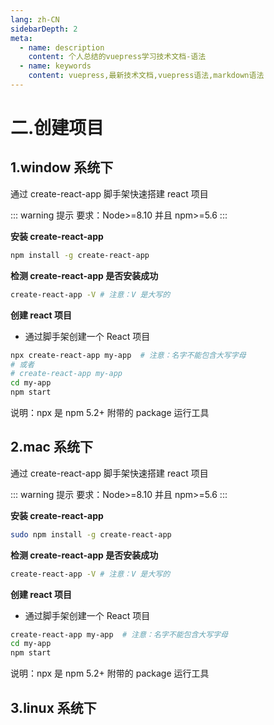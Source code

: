 ```yaml
---
lang: zh-CN
sidebarDepth: 2
meta:
  - name: description
    content: 个人总结的vuepress学习技术文档-语法
  - name: keywords
    content: vuepress,最新技术文档,vuepress语法,markdown语法
---
```


# 二.创建项目

## 1.window 系统下

通过 create-react-app 脚手架快速搭建 react 项目

::: warning 提示
要求：Node>=8.10 并且 npm>=5.6
:::

**安装 create-react-app**

```bash
npm install -g create-react-app
```

**检测 create-react-app 是否安装成功**

```bash
create-react-app -V # 注意：V 是大写的
```

**创建 react 项目**

- 通过脚手架创建一个 React 项目

```bash
npx create-react-app my-app  # 注意：名字不能包含大写字母
# 或者
# create-react-app my-app
cd my-app
npm start
```

说明：npx 是 npm 5.2+ 附带的 package 运行工具

## 2.mac 系统下

通过 create-react-app 脚手架快速搭建 react 项目

::: warning 提示
要求：Node>=8.10 并且 npm>=5.6
:::

**安装 create-react-app**

```bash
sudo npm install -g create-react-app
```

**检测 create-react-app 是否安装成功**

```bash
create-react-app -V # 注意：V 是大写的
```

**创建 react 项目**

- 通过脚手架创建一个 React 项目

```bash
create-react-app my-app  # 注意：名字不能包含大写字母
cd my-app
npm start
```

说明：npx 是 npm 5.2+ 附带的 package 运行工具

## 3.linux 系统下
